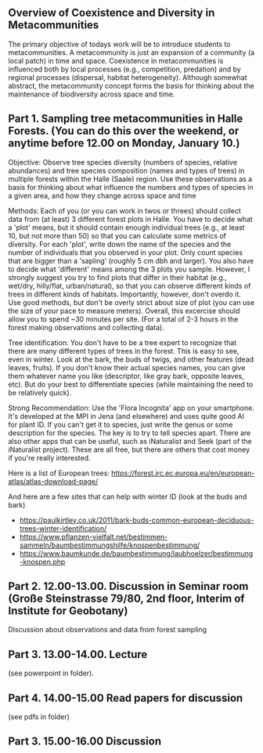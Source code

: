## Overview of Coexistence and Diversity in Metacommunities

The primary objective of todays work will be to introduce students to metacommunities. A metacommunity is just an expansion of a community (a local patch) in time and space. Coexistence in metacommunities is influenced both by local processes (e.g., competition, predation) and by regional processes (dispersal, habitat heterogeneity). Although somewhat abstract, the metacommunity concept forms the basis for thinking about the maintenance of biodiversity across space and time. 

## Part 1. Sampling tree metacommunities in Halle Forests. (You can do this over the weekend, or anytime before 12.00 on Monday, January 10.)

Objective: Observe tree species diversity (numbers of species, relative abundances) and tree species composition (names and types of trees) in multiple forests within the Halle (Saale) region. Use these observations as a basis for thinking about what influence the numbers and types of species in a given area, and how they change across space and time

Methods: Each of you (or you can work in twos or threes) should collect data from (at least) 3 different forest plots in Halle. You have to decide what a 'plot' means, but it should contain enough individual trees (e.g., at least 10, but not more than 50) so that you can calculate some metrics of diversity. For each 'plot', write down the name of the species and the number of individuals that you observed in your plot. Only count species that are bigger than a 'sapling' (roughly 5 cm dbh and larger). You also have to decide what 'different' means among the 3 plots you sample.  However, I strongly suggest you try to find plots that differ in their habitat (e.g., wet/dry, hilly/flat, urban/natural), so that you can observe different kinds of trees in different kinds of habitats. Importantly, however, don't overdo it. Use good methods, but don't be overly strict about size of plot (you can use the size of your pace to measure meters).  Overall, this excercise should allow you to spend ~30 minutes per site. (For a total of 2-3 hours in the forest making observations and collecting data). 

Tree identification: You don't have to be a tree expert to recognize that there are many different types of trees in the forest. This is easy to see, even in winter.  Look at the bark, the buds of twigs, and other features (dead leaves, fruits).  If you don't know their actual species names, you can give them whatever name you like (descriptor, like gray bark, opposite leaves, etc). But do your best to differentiate species (while maintaining the need to be relatively quick). 

Strong Recommendation: Use the 'Flora Incognita' app on your smartphone.  It's developed at the MPI in Jena (and elsewhere) and uses quite good AI for plant ID. If you can't get it to species, just write the genus or some description for the species. The key is to try to tell species apart. There are also other apps that can be useful, such as iNaturalist and Seek (part of the iNaturalist project). These are all free, but there are others that cost money if you're really interested. 

Here is a list of European trees: https://forest.jrc.ec.europa.eu/en/european-atlas/atlas-download-page/

And here are a few sites that can help with winter ID (look at the buds and bark)
- https://paulkirtley.co.uk/2011/bark-buds-common-european-deciduous-trees-winter-identification/
- https://www.pflanzen-vielfalt.net/bestimmen-sammeln/baumbestimmungshilfe/knospenbestimmung/
- https://www.baumkunde.de/baumbestimmung/laubhoelzer/bestimmung-knospen.php

## Part 2. 12.00-13.00.  Discussion in Seminar room (Große Steinstrasse 79/80, 2nd floor, Interim of Institute for Geobotany)

Discussion about observations and data from forest sampling



## Part 3. 13.00-14.00. Lecture

(see powerpoint in folder).


## Part 4. 14.00-15.00  Read papers for discussion

(see pdfs in folder)

## Part 3. 15.00-16.00  Discussion




